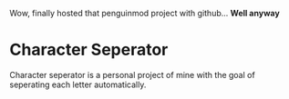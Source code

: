 Wow, finally hosted that penguinmod project with github... **Well anyway**

# Character Seperator
Character seperator is a personal project of mine with the goal of seperating each letter automatically.
